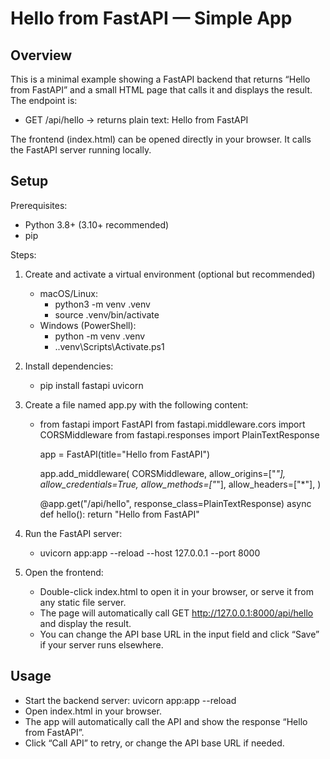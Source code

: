 # Hello from FastAPI — Simple App

## Overview
This is a minimal example showing a FastAPI backend that returns “Hello from FastAPI” and a small HTML page that calls it and displays the result. The endpoint is:

- GET /api/hello → returns plain text: Hello from FastAPI

The frontend (index.html) can be opened directly in your browser. It calls the FastAPI server running locally.

## Setup
Prerequisites:
- Python 3.8+ (3.10+ recommended)
- pip

Steps:
1. Create and activate a virtual environment (optional but recommended)
   - macOS/Linux:
     - python3 -m venv .venv
     - source .venv/bin/activate
   - Windows (PowerShell):
     - python -m venv .venv
     - .\.venv\Scripts\Activate.ps1

2. Install dependencies:
   - pip install fastapi uvicorn

3. Create a file named app.py with the following content:
   - from fastapi import FastAPI
     from fastapi.middleware.cors import CORSMiddleware
     from fastapi.responses import PlainTextResponse

     app = FastAPI(title="Hello from FastAPI")

     app.add_middleware(
         CORSMiddleware,
         allow_origins=["*"],
         allow_credentials=True,
         allow_methods=["*"],
         allow_headers=["*"],
     )

     @app.get("/api/hello", response_class=PlainTextResponse)
     async def hello():
         return "Hello from FastAPI"

4. Run the FastAPI server:
   - uvicorn app:app --reload --host 127.0.0.1 --port 8000

5. Open the frontend:
   - Double-click index.html to open it in your browser, or serve it from any static file server.
   - The page will automatically call GET http://127.0.0.1:8000/api/hello and display the result.
   - You can change the API base URL in the input field and click “Save” if your server runs elsewhere.

## Usage
- Start the backend server: uvicorn app:app --reload
- Open index.html in your browser.
- The app will automatically call the API and show the response “Hello from FastAPI”.
- Click “Call API” to retry, or change the API base URL if needed.